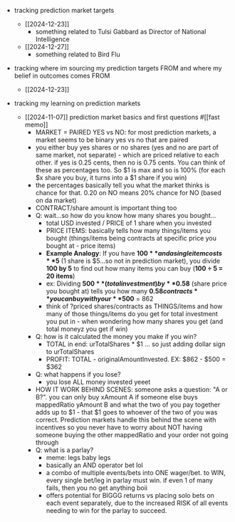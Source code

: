   * tracking prediction market targets
    * [[2024-12-23]]
      * something related to Tulsi Gabbard as Director of National Intelligence
    * [[2024-12-27]]
      * something related to Bird Flu
  * tracking where im sourcing my prediction targets FROM and where my belief in outcomes comes FROM
    * [[2024-12-23]]

  * tracking my learning on prediction markets
    * [[2024-11-07]] prediction market basics and first questions #[[fast memo]]
      * MARKET = PAIRED YES vs NO: for most prediction markets, a market seems to be binary yes vs no that are paired
      * you either buy yes shares or no shares (yes and no are part of same market, not separate) - which are priced relative to each other. if yes is 0.25 cents, then no is 0.75 cents. You can think of these as percentages too. So $1 is max and so is 100% (for each $x share you buy, it turns into a $1 share if you win)
      * the percentages basically tell you what the market thinks is chance for that. 0.20 on NO means 20% chance for NO (based on da market)
      * CONTRACT/share amount is important thing too
      * Q: wait...so how do you know how many shares you bought...
        * total USD invested / PRICE of 1 share when you invested
        * PRICE ITEMS: basically tells how many things/items you bought (things/items being contracts at specific price you bought at - price items)
        * **Example Analogy**: If you have **$100** and a single item costs **$5** (1 share is $5...so not in prediction market), you divide **100 by 5** to find out how many items you can buy (**100 ÷ 5 = 20 items**)
        * ex: Dividing **$500** (total investment) by **$0.58** (share price you bought at) tells you how many **$0.58 contracts** you can buy with your **$500** = 862
        * think of ?priced shares/contracts as THINGS/items and how many of those things/items do you get for total investment you put in - when wondering how many shares you get (and total moneyz you get if win)
      * Q: how is it calculated the money you make if you win?
        * TOTAL in end: urTotalShares * $1 ... so just adding dollar sign to urTotalShares
        * PROFIT: TOTAL - originalAmountInvested. EX: $862 - $500 = $362
      * Q: what happens if you lose?
        * you lose ALL money invested yeeet
      * HOW IT WORK BEHIND SCENES: someone asks a question: "A or B?". you can only buy xAmount A if someone else buys mappedRatio yAmount B and what the two of you pay together adds up to $1 - that $1 goes to whoever of the two of you was correct. Prediction markets handle this behind the scene with incentives so you never have to worry about NOT having someone buying the other mappedRatio and your order not going through
      * Q: what is a parlay?
        * meme: legs baby legs
        * basically an AND operator bet lol
        * a combo of multiple events/bets into ONE wager/bet. to WIN, every single bet/leg in parlay must win. if even 1 of many fails, then you no get anything boii
        * offers potential for BIGGG returns vs placing solo bets on each event separately, due to the increased RISK of all events needing to win for the parlay to succeed.
